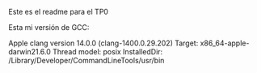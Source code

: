 Este es el readme para el TP0

Esta mi versión de GCC:

Apple clang version 14.0.0 (clang-1400.0.29.202)
Target: x86_64-apple-darwin21.6.0
Thread model: posix
InstalledDir: /Library/Developer/CommandLineTools/usr/bin

